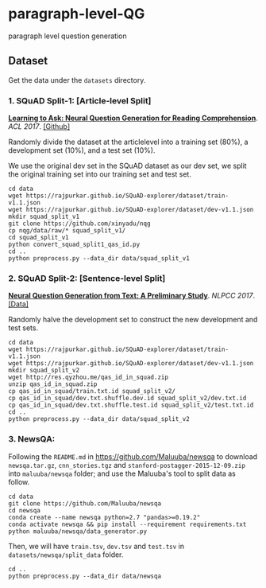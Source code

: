 # paragraph-level-QG
paragraph level question generation

## Dataset
Get the data under the ```datasets``` directory.

### 1. SQuAD Split-1: [Article-level Split]
**[Learning to Ask: Neural Question Generation for Reading Comprehension](https://www.aclweb.org/anthology/P17-1123.pdf)**. *ACL 2017*. [[Github]](https://github.com/xinyadu/nqg/tree/master/data)

Randomly divide the dataset at the articlelevel into a training set (80%), a development set
(10%), and a test set (10%).

We use the original dev set in the SQuAD dataset as our dev set, we split the original training set into our training set and test set.

```shell script
cd data
wget https://rajpurkar.github.io/SQuAD-explorer/dataset/train-v1.1.json
wget https://rajpurkar.github.io/SQuAD-explorer/dataset/dev-v1.1.json
mkdir squad_split_v1
git clone https://github.com/xinyadu/nqg
cp nqg/data/raw/* squad_split_v1/
cd squad_split_v1
python convert_squad_split1_qas_id.py
cd ..
python preprocess.py --data_dir data/squad_split_v1
```


### 2. SQuAD Split-2: [Sentence-level Split]
**[Neural Question Generation from Text: A Preliminary Study](https://arxiv.org/pdf/1704.01792.pdf)**. *NLPCC 2017*. [[Data]](https://res.qyzhou.me/)

Randomly halve the development set to construct the new development and test sets.


```shell script
cd data
wget https://rajpurkar.github.io/SQuAD-explorer/dataset/train-v1.1.json
wget https://rajpurkar.github.io/SQuAD-explorer/dataset/dev-v1.1.json
mkdir squad_split_v2
wget http://res.qyzhou.me/qas_id_in_squad.zip
unzip qas_id_in_squad.zip
cp qas_id_in_squad/train.txt.id squad_split_v2/
cp qas_id_in_squad/dev.txt.shuffle.dev.id squad_split_v2/dev.txt.id
cp qas_id_in_squad/dev.txt.shuffle.test.id squad_split_v2/test.txt.id
cd ..
python preprocess.py --data_dir data/squad_split_v2
```


### 3. NewsQA:
Following the `README.md` in https://github.com/Maluuba/newsqa to download `newsqa.tar.gz`, `cnn_stories.tgz` and `stanford-postagger-2015-12-09.zip` into `maluuba/newsqa` folder; and use the Maluuba's tool to split data as follow.
```shell script
cd data
git clone https://github.com/Maluuba/newsqa
cd newsqa
conda create --name newsqa python=2.7 "pandas>=0.19.2"
conda activate newsqa && pip install --requirement requirements.txt
python maluuba/newsqa/data_generator.py
```

Then, we will have `train.tsv`, `dev.tsv` and `test.tsv` in `datasets/newsqa/split_data` folder.
```shell script
cd ..
python preprocess.py --data_dir data/newsqa
```